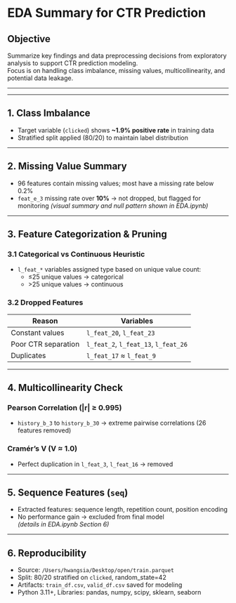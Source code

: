 # EDA Summary for CTR Prediction

## Objective

Summarize key findings and data preprocessing decisions from exploratory analysis to support CTR prediction modeling.  
Focus is on handling class imbalance, missing values, multicollinearity, and potential data leakage.

---

---

## 1. Class Imbalance

- Target variable (`clicked`) shows **~1.9% positive rate** in training data
- Stratified split applied (80/20) to maintain label distribution

---

## 2. Missing Value Summary

- 96 features contain missing values; most have a missing rate below 0.2%
- `feat_e_3` missing rate over **10%** → not dropped, but flagged for monitoring 
  *(visual summary and null pattern shown in EDA.ipynb)*

---

## 3. Feature Categorization & Pruning

### 3.1 Categorical vs Continuous Heuristic

- `l_feat_*` variables assigned type based on unique value count:  
  - ≤25 unique values → categorical  
  - \>25 unique values → continuous

### 3.2 Dropped Features

| Reason                | Variables                       |
|----------------------|----------------------------------|
| Constant values       | `l_feat_20`, `l_feat_23`        |
| Poor CTR separation   | `l_feat_2`, `l_feat_13`, `l_feat_26` |
| Duplicates            | `l_feat_17` ≈ `l_feat_9`         |

---

## 4. Multicollinearity Check

### Pearson Correlation (|r| ≥ 0.995)

- `history_b_3` to `history_b_30` → extreme pairwise correlations (26 features removed)

### Cramér’s V (V ≈ 1.0)

- Perfect duplication in `l_feat_3`, `l_feat_16` → removed

---

## 5. Sequence Features (`seq`)

- Extracted features: sequence length, repetition count, position encoding  
- No performance gain → excluded from final model  
  *(details in EDA.ipynb Section 6)*

---

## 6. Reproducibility

- Source: `/Users/hwangsia/Desktop/open/train.parquet`
- Split: 80/20 stratified on `clicked`, random_state=42
- Artifacts: `train_df.csv`, `valid_df.csv` saved for modeling
- Python 3.11+, Libraries: pandas, numpy, scipy, sklearn, seaborn



